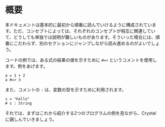 # 概要

本ドキュメントは基本的に最初から順番に読んでいけるように構成されています。ただ、コンセプトによっては、それぞれのコンセプトが相互に関連していて、どうしても単独では説明が難しいものがあります。そういった場合には、順番にこだわらず、別のセクションにジャンプしながら読み進めるのがよいでしょう。

コードの例では、ある式の結果の値を示すために `#=>` というコメントを使用します。例をあげます。

```crystal
a = 1 + 2
a #=> 3
```

また、コメントの `:` は、変数の型を示すために利用されます。

```crystal
s = "hello"
# s : String
```

それでは、まずはこれから紹介する2つのプログラムの例を見ながら、Crystal に親しんでいきましょう。
